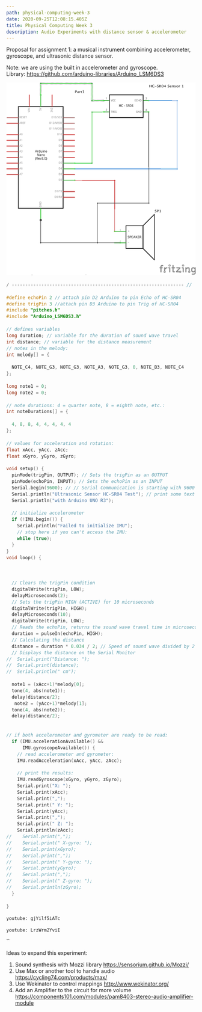 ```yaml
---
path: physical-computing-week-3
date: 2020-09-25T12:08:15.405Z
title: Physical Computing Week 3
description: Audio Experiments with distance sensor & accelerometer
---
```

Proposal for assignment 1: a musical instrument combining accelerometer, gyroscope, and ultrasonic distance sensor.

Note: we are using the built in accelerometer and gyroscope. \
Library: <https://github.com/arduino-libraries/Arduino_LSM6DS3>

![Schematic of distance sensor and speaker](../assets/project-1.png "Project 1 Schematic")

```c
/ ---------------------------------------------------------------- //

#define echoPin 2 // attach pin D2 Arduino to pin Echo of HC-SR04
#define trigPin 3 //attach pin D3 Arduino to pin Trig of HC-SR04
#include "pitches.h"
#include "Arduino_LSM6DS3.h"

// defines variables
long duration; // variable for the duration of sound wave travel
int distance; // variable for the distance measurement
// notes in the melody:
int melody[] = {

  NOTE_C4, NOTE_G3, NOTE_G3, NOTE_A3, NOTE_G3, 0, NOTE_B3, NOTE_C4
};

long note1 = 0;
long note2 = 0;

// note durations: 4 = quarter note, 8 = eighth note, etc.:
int noteDurations[] = {

  4, 8, 8, 4, 4, 4, 4, 4
};

// values for acceleration and rotation:
float xAcc, yAcc, zAcc;
float xGyro, yGyro, zGyro;

void setup() {
  pinMode(trigPin, OUTPUT); // Sets the trigPin as an OUTPUT
  pinMode(echoPin, INPUT); // Sets the echoPin as an INPUT
  Serial.begin(9600); // // Serial Communication is starting with 9600 of baudrate speed
  Serial.println("Ultrasonic Sensor HC-SR04 Test"); // print some text in Serial Monitor
  Serial.println("with Arduino UNO R3");

  // initialize accelerometer
  if (!IMU.begin()) {
    Serial.println("Failed to initialize IMU");
    // stop here if you can't access the IMU:
    while (true);
  }
}
void loop() {



  // Clears the trigPin condition
  digitalWrite(trigPin, LOW);
  delayMicroseconds(2);
  // Sets the trigPin HIGH (ACTIVE) for 10 microseconds
  digitalWrite(trigPin, HIGH);
  delayMicroseconds(10);
  digitalWrite(trigPin, LOW);
  // Reads the echoPin, returns the sound wave travel time in microseconds
  duration = pulseIn(echoPin, HIGH);
  // Calculating the distance
  distance = duration * 0.034 / 2; // Speed of sound wave divided by 2 (go and back)
  // Displays the distance on the Serial Monitor
//  Serial.print("Distance: ");
//  Serial.print(distance);
//  Serial.println(" cm");

  note1 = (xAcc+1)*melody[0];
  tone(4, abs(note1));
  delay(distance/2);
   note2 = (yAcc+1)*melody[1];
  tone(4, abs(note2));
  delay(distance/2);


// if both accelerometer and gyrometer are ready to be read:
  if (IMU.accelerationAvailable() &&
      IMU.gyroscopeAvailable()) {
    // read accelerometer and gyrometer:
    IMU.readAcceleration(xAcc, yAcc, zAcc);

    // print the results:
    IMU.readGyroscope(xGyro, yGyro, zGyro);
    Serial.print("X: ");
    Serial.print(xAcc);
    Serial.print(",");
    Serial.print(" Y: ");
    Serial.print(yAcc);
    Serial.print(",");
    Serial.print(" Z: ");
    Serial.println(zAcc);
//    Serial.print(",");
//    Serial.print(" X-gyro: ");
//    Serial.print(xGyro);
//    Serial.print(",");
//    Serial.print(" Y-gyro: ");
//    Serial.print(yGyro);
//    Serial.print(",");
//    Serial.print(" Z-gyro: ");
//    Serial.println(zGyro);
  }

}
```

`youtube: gjYilf5iATc`

`youtube: LrzWrm2YviI`

``

Ideas to expand this experiment: 

1. Sound synthesis with Mozzi library <https://sensorium.github.io/Mozzi/>
2. Use Max or another tool to handle audio <https://cycling74.com/products/max/>
3. Use Wekinator to control mappings <http://www.wekinator.org/>
4. Add an Amplifier to the circuit for more volume <https://components101.com/modules/pam8403-stereo-audio-amplifier-module>